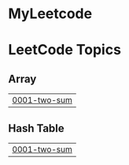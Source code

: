 # MyLeetcode
<!---LeetCode Topics Start-->
# LeetCode Topics
## Array
|  |
| ------- |
| [0001-two-sum](https://github.com/sravankumar0809/MyLeetcode/tree/master/0001-two-sum) |
## Hash Table
|  |
| ------- |
| [0001-two-sum](https://github.com/sravankumar0809/MyLeetcode/tree/master/0001-two-sum) |
<!---LeetCode Topics End-->